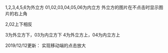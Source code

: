 1,2,3,4,5,6为外立方
01,02,03,04,05,06为内立方
外立方的图片在不点击时显示图片的右上角

2,02上下相反

3为外立方下，03为内立方下
4为外立方上，04为内立方上


2019/12/12更新：
实现移动端的点击放大